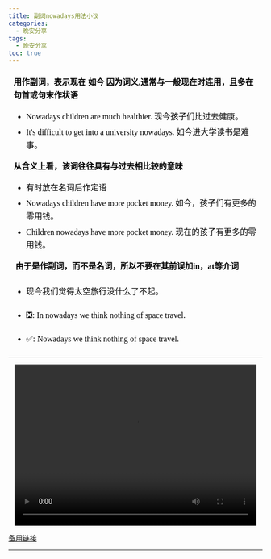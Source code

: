 ```yaml
---
title: 副词nowadays用法小议
categories:
  - 晚安分享
tags:
  - 晚安分享
toc: true 
---
```



<!-- 
️**用作副词，表示现在 如今 因为词义,通常与一般现在时连用，且多在句首或句末作状语**

- Nowadays children are much healthier.  现今孩子们比过去健康。
- It's difficult to get into a university nowadays.  如今进大学读书是难事。


**从含义上看，该词往往具有与过去相比较的意味**

- 有时放在名词后作定语
- Nowadays children have more pocket money.  如今，孩子们有更多的零用钱。
- Children nowadays have more pocket money.  现在的孩子有更多的零用钱。


️ **由于是作副词，而不是名词，所以不要在其前误加in，at等介词**


- 现今我们觉得太空旅行没什么了不起。

- ❎: In nowadays we think nothing of space travel.

- ✅: Nowadays we think nothing of space travel. -->




<section id="nice" data-tool="mdnice编辑器" data-website="https://www.mdnice.com" style="font-size: 16px; color: black; padding: 0 10px; line-height: 1.6; word-spacing: 0px; letter-spacing: 0px; word-break: break-word; word-wrap: break-word; text-align: left; font-family: Optima-Regular, Optima, PingFangSC-light, PingFangTC-light, 'PingFang SC', Cambria, Cochin, Georgia, Times, 'Times New Roman', serif;"><p data-tool="mdnice编辑器" style="font-size: 16px; padding-top: 8px; padding-bottom: 8px; margin: 0; line-height: 26px; color: black;">️<strong style="font-weight: bold; color: black;">用作副词，表示现在 如今 因为词义,通常与一般现在时连用，且多在句首或句末作状语</strong></p>
<ul data-tool="mdnice编辑器" style="margin-top: 8px; margin-bottom: 8px; padding-left: 25px; color: black; list-style-type: disc;">
<li><section style="margin-top: 5px; margin-bottom: 5px; line-height: 26px; text-align: left; color: rgb(1,1,1); font-weight: 500;">Nowadays children are much healthier.  现今孩子们比过去健康。</section></li><li><section style="margin-top: 5px; margin-bottom: 5px; line-height: 26px; text-align: left; color: rgb(1,1,1); font-weight: 500;">It's difficult to get into a university nowadays.  如今进大学读书是难事。</section></li></ul>
<p data-tool="mdnice编辑器" style="font-size: 16px; padding-top: 8px; padding-bottom: 8px; margin: 0; line-height: 26px; color: black;"><strong style="font-weight: bold; color: black;">从含义上看，该词往往具有与过去相比较的意味</strong></p>
<ul data-tool="mdnice编辑器" style="margin-top: 8px; margin-bottom: 8px; padding-left: 25px; color: black; list-style-type: disc;">
<li><section style="margin-top: 5px; margin-bottom: 5px; line-height: 26px; text-align: left; color: rgb(1,1,1); font-weight: 500;">有时放在名词后作定语</section></li><li><section style="margin-top: 5px; margin-bottom: 5px; line-height: 26px; text-align: left; color: rgb(1,1,1); font-weight: 500;">Nowadays children have more pocket money.  如今，孩子们有更多的零用钱。</section></li><li><section style="margin-top: 5px; margin-bottom: 5px; line-height: 26px; text-align: left; color: rgb(1,1,1); font-weight: 500;">Children nowadays have more pocket money.  现在的孩子有更多的零用钱。</section></li></ul>
<p data-tool="mdnice编辑器" style="font-size: 16px; padding-top: 8px; padding-bottom: 8px; margin: 0; line-height: 26px; color: black;">️ <strong style="font-weight: bold; color: black;">由于是作副词，而不是名词，所以不要在其前误加in，at等介词</strong></p>
<ul data-tool="mdnice编辑器" style="margin-top: 8px; margin-bottom: 8px; padding-left: 25px; color: black; list-style-type: disc;">
<li><section style="margin-top: 5px; margin-bottom: 5px; line-height: 26px; text-align: left; color: rgb(1,1,1); font-weight: 500;"><p style="font-size: 16px; padding-top: 8px; padding-bottom: 8px; margin: 0; line-height: 26px; color: black;">现今我们觉得太空旅行没什么了不起。</p>
</section></li><li><section style="margin-top: 5px; margin-bottom: 5px; line-height: 26px; text-align: left; color: rgb(1,1,1); font-weight: 500;"><p style="font-size: 16px; padding-top: 8px; padding-bottom: 8px; margin: 0; line-height: 26px; color: black;">❎: In nowadays we think nothing of space travel.</p>
</section></li><li><section style="margin-top: 5px; margin-bottom: 5px; line-height: 26px; text-align: left; color: rgb(1,1,1); font-weight: 500;"><p style="font-size: 16px; padding-top: 8px; padding-bottom: 8px; margin: 0; line-height: 26px; color: black;">✅: Nowadays we think nothing of space travel.</p>
</section></li></ul>
</section>

---

<p style="text-align:center">
   <video width="480" height="320" controls>
       <source src="/video/161.mp4">
   </video>
</p>
 <p><a href="/video/161.mp4">备用链接</a></p>
 
---






